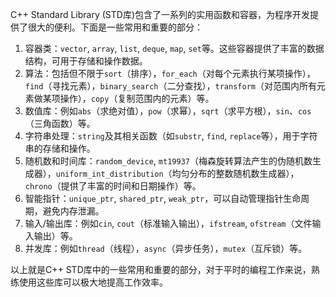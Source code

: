 C++ Standard Library (STD库)包含了一系列的实用函数和容器，为程序开发提供了很大的便利。下面是一些常用和重要的部分：

1. 容器类：`vector`, `array`, `list`, `deque`, `map`, `set`等。这些容器提供了丰富的数据结构，可用于存储和操作数据。
2. 算法：包括但不限于`sort`（排序），`for_each`（对每个元素执行某项操作），`find`（寻找元素），`binary_search`（二分查找），`transform`（对范围内所有元素做某项操作），`copy`（复制范围内的元素）等。
3. 数值库：例如`abs`（求绝对值），`pow`（求幂），`sqrt`（求平方根），`sin`、`cos`（三角函数）等。
4. 字符串处理：`string`及其相关函数（如`substr`, `find`, `replace`等），用于字符串的存储和操作。
5. 随机数和时间库：`random_device`, `mt19937`（梅森旋转算法产生的伪随机数生成器），`uniform_int_distribution`（均匀分布的整数随机数生成器），`chrono`（提供了丰富的时间和日期操作）等。
6. 智能指针：`unique_ptr`, `shared_ptr`, `weak_ptr`，可以自动管理指针生命周期，避免内存泄漏。
7. 输入/输出库：例如`cin`, `cout`（标准输入输出），`ifstream`, `ofstream`（文件输入输出）等。
8. 并发库：例如`thread`（线程），`async`（异步任务），`mutex`（互斥锁）等。

以上就是C++ STD库中的一些常用和重要的部分，对于平时的编程工作来说，熟练使用这些库可以极大地提高工作效率。